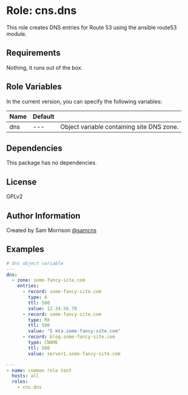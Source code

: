 Role: cns.dns
========

This role creates DNS entries for Route 53 using the ansible route53 module.

Requirements
------------

Nothing, it runs out of the box.

Role Variables
--------------

In the current version, you can specify the following variables:

| Name               | Default |                                           |
|--------------------|---------|-------------------------------------------|
| dns                |   ---   | Object variable containing site DNS zone. |

Dependencies
------------

This package has no dependencies.

License
-------

GPLv2

Author Information
------------------

Created by Sam Morrison [@samcns](https://www.twitter.com/samcns)

Examples
--------
```yaml
# dns object variable
---
dns:
  - zone: some-fancy-site.com
    entries:
      - record: some-fancy-site.com
        type: A
        ttl: 500
        value: 12.34.56.78
      - record: some-fancy-site.com
        type: MX
        ttl: 500
        value: "5 mta.some-fancy-site.com"
      - record: blog.some-fancy-site.com
        type: CNAME
        ttl: 500
        value: server1.some-fancy-site.com
```

```yaml
---
- name: common role test
  hosts: all
  roles:
    - cns.dns
```
